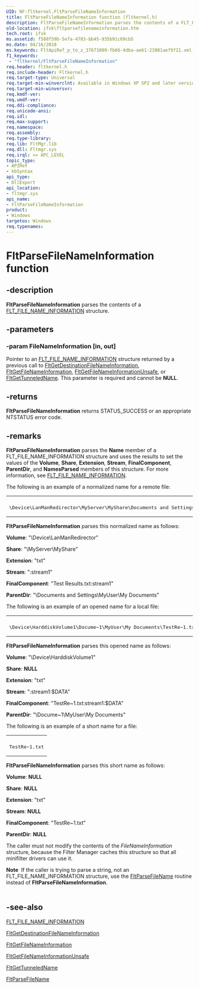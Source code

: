 ```yaml
---
UID: NF:fltkernel.FltParseFileNameInformation
title: FltParseFileNameInformation function (fltkernel.h)
description: FltParseFileNameInformation parses the contents of a FLT_FILE_NAME_INFORMATION structure.
old-location: ifsk\fltparsefilenameinformation.htm
tech.root: ifsk
ms.assetid: f588f59b-5efa-4783-bb45-935b91c69cb5
ms.date: 04/16/2018
ms.keywords: FltApiRef_p_to_z_37671009-fb66-4dba-ae61-23801aef9f21.xml, FltParseFileNameInformation, FltParseFileNameInformation function [Installable File System Drivers], fltkernel/FltParseFileNameInformation, ifsk.fltparsefilenameinformation
f1_keywords:
 - "fltkernel/FltParseFileNameInformation"
req.header: fltkernel.h
req.include-header: Fltkernel.h
req.target-type: Universal
req.target-min-winverclnt: Available in Windows XP SP2 and later versions of the Windows operating system.
req.target-min-winversvr: 
req.kmdf-ver: 
req.umdf-ver: 
req.ddi-compliance: 
req.unicode-ansi: 
req.idl: 
req.max-support: 
req.namespace: 
req.assembly: 
req.type-library: 
req.lib: FltMgr.lib
req.dll: Fltmgr.sys
req.irql: <= APC_LEVEL
topic_type:
- APIRef
- kbSyntax
api_type:
- DllExport
api_location:
- fltmgr.sys
api_name:
- FltParseFileNameInformation
product:
- Windows
targetos: Windows
req.typenames: 
---
```


# FltParseFileNameInformation function


## -description


<b>FltParseFileNameInformation</b> parses the contents of a <a href="https://docs.microsoft.com/windows-hardware/drivers/ddi/fltkernel/ns-fltkernel-_flt_file_name_information">FLT_FILE_NAME_INFORMATION</a> structure. 


## -parameters




### -param FileNameInformation [in, out]

Pointer to an <a href="https://docs.microsoft.com/windows-hardware/drivers/ddi/fltkernel/ns-fltkernel-_flt_file_name_information">FLT_FILE_NAME_INFORMATION</a> structure returned by a previous call to <a href="https://docs.microsoft.com/windows-hardware/drivers/ddi/fltkernel/nf-fltkernel-fltgetdestinationfilenameinformation">FltGetDestinationFileNameInformation</a>, <a href="https://docs.microsoft.com/windows-hardware/drivers/ddi/fltkernel/nf-fltkernel-fltgetfilenameinformation">FltGetFileNameInformation</a>, <a href="https://docs.microsoft.com/windows-hardware/drivers/ddi/fltkernel/nf-fltkernel-fltgetfilenameinformationunsafe">FltGetFileNameInformationUnsafe</a>, or <a href="https://docs.microsoft.com/windows-hardware/drivers/ddi/fltkernel/nf-fltkernel-fltgettunneledname">FltGetTunneledName</a>. This parameter is required and cannot be <b>NULL</b>. 


## -returns



<b>FltParseFileNameInformation</b> returns STATUS_SUCCESS or an appropriate NTSTATUS error code. 




## -remarks



<b>FltParseFileNameInformation</b> parses the <b>Name</b> member of a FLT_FILE_NAME_INFORMATION structure and uses the results to set the values of the <b>Volume</b>, <b>Share</b>, <b>Extension</b>, <b>Stream</b>, <b>FinalComponent</b>, <b>ParentDir</b>, and <b>NamesParsed</b> members of this structure. For more information, see <a href="https://docs.microsoft.com/windows-hardware/drivers/ddi/fltkernel/ns-fltkernel-_flt_file_name_information">FLT_FILE_NAME_INFORMATION</a>. 

The following is an example of a normalized name for a remote file: 

<div class="code"><span codelanguage=""><table>
<tr>
<th></th>
</tr>
<tr>
<td>
<pre>\Device\LanManRedirector\MyServer\MyShare\Documents and Settings\MyUser\My Documents\Test Results.txt:stream1</pre>
</td>
</tr>
</table></span></div>
<b>FltParseFileNameInformation</b> parses this normalized name as follows: 

<b>Volume</b>: "\Device\LanManRedirector" 

<b>Share</b>: "\MyServer\MyShare" 

<b>Extension</b>: "txt" 

<b>Stream</b>: ":stream1" 

<b>FinalComponent</b>: "Test Results.txt:stream1" 

<b>ParentDir</b>: "\Documents and Settings\MyUser\My Documents\" 

The following is an example of an opened name for a local file: 

<div class="code"><span codelanguage=""><table>
<tr>
<th></th>
</tr>
<tr>
<td>
<pre>\Device\HarddiskVolume1\Docume~1\MyUser\My Documents\TestRe~1.txt:stream1:$DATA</pre>
</td>
</tr>
</table></span></div>
<b>FltParseFileNameInformation</b> parses this opened name as follows: 

<b>Volume</b>: "\Device\HarddiskVolume1" 

<b>Share</b>: <b>NULL</b>

<b>Extension</b>: "txt" 

<b>Stream</b>: ":stream1:$DATA" 

<b>FinalComponent</b>: "TestRe~1.txt:stream1:$DATA" 

<b>ParentDir</b>: "\Docume~1\MyUser\My Documents\" 

The following is an example of a short name for a file: 

<div class="code"><span codelanguage=""><table>
<tr>
<th></th>
</tr>
<tr>
<td>
<pre>TestRe~1.txt</pre>
</td>
</tr>
</table></span></div>
<b>FltParseFileNameInformation</b> parses this short name as follows: 

<b>Volume</b>: <b>NULL</b>

<b>Share</b>: <b>NULL</b>

<b>Extension</b>: "txt" 

<b>Stream</b>: <b>NULL</b>

<b>FinalComponent</b>: "TestRe~1.txt" 

<b>ParentDir</b>: <b>NULL</b>

The caller must not modify the contents of the <i>FileNameInformation</i> structure, because the Filter Manager caches this structure so that all minifilter drivers can use it. 

<div class="alert"><b>Note</b>  If the caller is trying to parse a string, not an FLT_FILE_NAME_INFORMATION structure, use the <a href="https://docs.microsoft.com/windows-hardware/drivers/ddi/fltkernel/nf-fltkernel-fltparsefilename">FltParseFileName</a> routine instead of <b>FltParseFileNameInformation</b>.</div>
<div> </div>



## -see-also




<a href="https://docs.microsoft.com/windows-hardware/drivers/ddi/fltkernel/ns-fltkernel-_flt_file_name_information">FLT_FILE_NAME_INFORMATION</a>



<a href="https://docs.microsoft.com/windows-hardware/drivers/ddi/fltkernel/nf-fltkernel-fltgetdestinationfilenameinformation">FltGetDestinationFileNameInformation</a>



<a href="https://docs.microsoft.com/windows-hardware/drivers/ddi/fltkernel/nf-fltkernel-fltgetfilenameinformation">FltGetFileNameInformation</a>



<a href="https://docs.microsoft.com/windows-hardware/drivers/ddi/fltkernel/nf-fltkernel-fltgetfilenameinformationunsafe">FltGetFileNameInformationUnsafe</a>



<a href="https://docs.microsoft.com/windows-hardware/drivers/ddi/fltkernel/nf-fltkernel-fltgettunneledname">FltGetTunneledName</a>



<a href="https://docs.microsoft.com/windows-hardware/drivers/ddi/fltkernel/nf-fltkernel-fltparsefilename">FltParseFileName</a>
 

 

